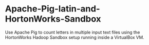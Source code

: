 # Apache-Pig-latin-and-HortonWorks-Sandbox
Use Apache Pig to count letters in multiple input text files using the HortonWorks Hadoop Sandbox setup running inside a VirtualBox VM.
